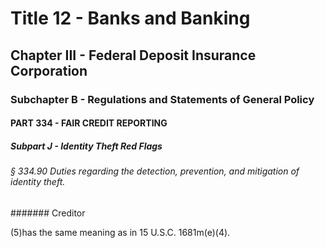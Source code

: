 
# Title 12 - Banks and Banking
## Chapter III - Federal Deposit Insurance Corporation
### Subchapter B - Regulations and Statements of General Policy
#### PART 334 - FAIR CREDIT REPORTING
##### Subpart J - Identity Theft Red Flags
###### § 334.90 Duties regarding the detection, prevention, and mitigation of identity theft.
####### Creditor

(5)has the same meaning as in 15 U.S.C. 1681m(e)(4).
